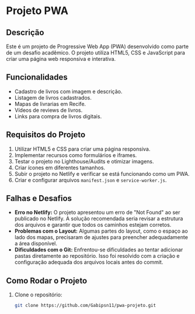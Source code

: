 # Projeto PWA

## Descrição

Este é um projeto de Progressive Web App (PWA) desenvolvido como parte de um desafio acadêmico. O projeto utiliza HTML5, CSS e JavaScript para criar uma página web responsiva e interativa.

## Funcionalidades

- Cadastro de livros com imagem e descrição.
- Listagem de livros cadastrados.
- Mapas de livrarias em Recife.
- Vídeos de reviews de livros.
- Links para compra de livros digitais.

## Requisitos do Projeto

1. Utilizar HTML5 e CSS para criar uma página responsiva.
2. Implementar recursos como formulários e iframes.
3. Testar o projeto no Lighthouse/Audits e otimizar imagens.
4. Criar ícones em diferentes tamanhos.
5. Subir o projeto no Netlify e verificar se está funcionando como um PWA.
6. Criar e configurar arquivos `manifest.json` e `service-worker.js`.

## Falhas e Desafios

- **Erro no Netlify:** O projeto apresentou um erro de "Not Found" ao ser publicado no Netlify. A solução recomendada seria revisar a estrutura dos arquivos e garantir que todos os caminhos estejam corretos.
- **Problemas com o Layout:** Algumas partes do layout, como o espaço ao lado dos mapas, precisaram de ajustes para preencher adequadamente a área disponível.
- **Dificuldades com o Git:** Enfrentou-se dificuldades ao tentar adicionar pastas diretamente ao repositório. Isso foi resolvido com a criação e configuração adequada dos arquivos locais antes do commit.

## Como Rodar o Projeto

1. Clone o repositório:
   ```bash
   git clone https://github.com/Gabipsn11/pwa-projeto.git
